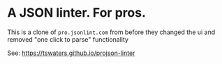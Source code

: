 # A JSON linter. For pros.

This is a clone of `pro.jsonlint.com` from before they changed the ui and removed "one click to parse" functionality

See:  https://tswaters.github.io/projson-linter

